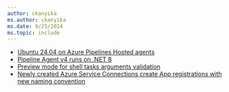 ```yaml
---
author: ckanyika
ms.author: ckanyika
ms.date: 9/25/2024
ms.topic: include
---
```


- [Ubuntu 24.04 on Azure Pipelines Hosted agents](#ubuntu-2404-on-azure-pipelines-hosted-agents)
- [Pipeline Agent v4 runs on .NET 8](#pipeline-agent-v4-runs-on-net-8)
- [Preview mode for shell tasks arguments validation](#preview-mode-for-shell-tasks-arguments-validation)
- [Newly created Azure Service Connections create App registrations with new naming convention](#newly-created-azure-service-connections-create-app-registrations-with-new-naming-convention)

